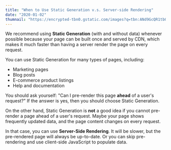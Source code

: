 ```yaml
---
title: "When to Use Static Generation v.s. Server-side Rendering"
date: "2020-01-02"
thumnail: "https://encrypted-tbn0.gstatic.com/images?q=tbn:ANd9GcQR1tbO0OvKkD1lBtTTpgu3HhkVU0lWmNFy9w&usqp=CAU"
---
```


We recommend using **Static Generation** (with and without data) whenever possible because your page can be built once and served by CDN, which makes it much faster than having a server render the page on every request.

You can use Static Generation for many types of pages, including:

- Marketing pages
- Blog posts
- E-commerce product listings
- Help and documentation

You should ask yourself: "Can I pre-render this page **ahead** of a user's request?" If the answer is yes, then you should choose Static Generation.

On the other hand, Static Generation is **not** a good idea if you cannot pre-render a page ahead of a user's request. Maybe your page shows frequently updated data, and the page content changes on every request.

In that case, you can use **Server-Side Rendering**. It will be slower, but the pre-rendered page will always be up-to-date. Or you can skip pre-rendering and use client-side JavaScript to populate data.
